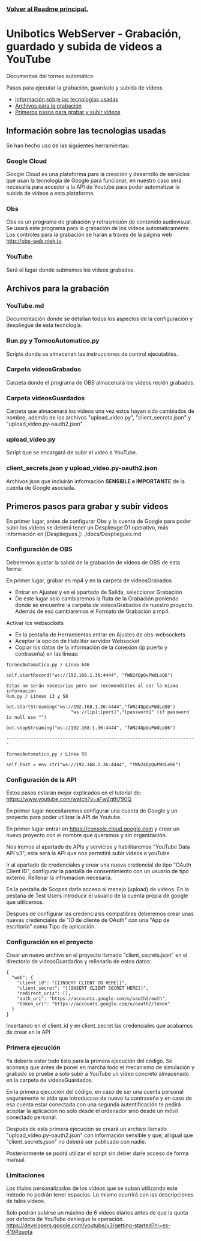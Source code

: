 ### [Volver al Readme principal.][]

[Volver al Readme principal.]: ../README.md

# Unibotics WebServer - Grabación, guardado y subida de videos a YouTube

Documentos del torneo automático

Pasos para ejecutar la grabación, guardado y subida de videos

- [Información sobre las tecnologias usadas](#información-sobre-las-tecnologias-usadas)
- [Archivos para la grabación](#archivos-para-la-grabación)
- [Primeros pasos para grabar y subir videos](#primeros-pasos-para-grabar-y-subir-videos)

<a name="información sobre las tecnologias usadas"></a>
## Información sobre las tecnologias usadas

Se han hecho uso de las siguientes herramientas:

### Google Cloud

Google Cloud es una plataforma para la creación y desarrollo de servicios que usan la tecnología de Google para funcionar, en nuestro caso será necesaria para acceder a la API de Youtube para poder automatizar la subida de videos a esta plataforma.

### Obs

Obs es un programa de grabación y retrasmisión de contenido audiovisual. Se usará este programa para la grabación de los videos automaticamente. Los controles para la grabación se harán a traves de la página web http://obs-web.niek.tv.

### YouTube

Será el lugar donde subiremos los videos grabados.

<a name="archivos-para-la-grabación"></a>
## Archivos para la grabación

### YouTube.md

Documentación donde se detallan todos los aspectos de la configuración y despliegue de esta tecnología.

### Run.py y TorneoAutomatico.py

Scripts donde se almacenan las instrucciones de control ejecutables.

### Carpeta videosGrabados

Carpeta donde el programa de OBS almacenará los videos recién grabados.

### Carpeta videosGuardados

Carpeta que almacenará los videos una vez estos hayan sido cambiados de nombre, además de los archivos "upload_video.py", "client_secrets.json" y "upload_video.py-oauth2.json".

### upload_video.py

Script que se encargará de subir el video a YouTube.

### client_secrets.json y upload_video.py-oauth2.json

Archivos json que incluirán información **SENSIBLE e IMPORTANTE** de la cuenta de Google asociada.

<a name="Primeros pasos para grabar y subir videos"></a>
## Primeros pasos para grabar y subir videos

En primer lugar, antes de configurar Obs y la cuenta de Google para poder subir los videos se deberá tener un Desplieuge D1 operativo, más información en [Despliegues.]: ./docs/Despliegues.md

### Configuración de OBS

Deberemos ajustar la salida de la grabación de videos de OBS de esta forma:

En primer lugar, grabar en mp4 y en la carpeta de videosGrabados
- Entrar en Ajustes y en el apartado de Salida, seleccionar Grabación
- De este lugar solo cambiaremos la Ruta de la Grabación poniendo donde se encuentre la carpeta de videosGrabados de nuestro proyecto. Además de eso cambiaremos el Formato de Grabación a mp4.

Activar los websockets
- En la pestaña de Herramientas entrar en Ajustes de obs-websockets
- Aceptar la opción de Habilitar servidor Websocket
- Copiar los datos de la información de la conexión (ip:puerto y contraseña) en las líneas:

```
TorneoAutomatico.py / Línea 646

self.startRecord("ws://192.168.1.36:4444", "fWN24QpQuPWdLeO6")
```

```
Estas no serán necesarias pero son recomendables al ser la misma información
Run.py / Líneas 13 y 58

bot.startStreaming("ws://192.168.1.36:4444","fWN24QpQuPWdLeO6")
                        "ws://[ip]:[port]","[password]" (if password is null use "")

bot.stopStreaming("ws://192.168.1.36:4444", "fWN24QpQuPWdLeO6")

-----------------------------------------------------------------------

TorneoAutomatico.py / Línea 58

self.host = env.str("ws://192.168.1.36:4444", "fWN24QpQuPWdLeO6")
```

### Configuración de la API

Estos pasos estarán mejor explicados en el tutorial de: https://www.youtube.com/watch?v=aFwZgth790Q

En primer lugar necesitaremos configurar una cuenta de Google y un proyecto para poder utilizar la API de Youtube.

En primer lugar entrar en https://console.cloud.google.com y crear un nuevo proyecto con el nombre que queramos y sin organización.

Nos iremos al apartado de APIs y servicios y habilitaremos "YouTube Data API v3", esta será la API que nos permitirá subir videos a youTube.

Ir al apartado de credenciales y crear una nueva credencial de tipo "OAuth Client ID", configurar la pantalla de consentimiento con un usuario de tipo externo. Rellenar la infromacion necesaria.

En la pestaña de Scopes darle acceso al manejo (upload) de videos. En la pestaña de Test Users introducir el usuario de la cuenta propia de google que utilicemos.

Despues de configurar las credenciales compatibles deberemos crear unas nuevas credenciales de "ID de cliente de OAuth" con una "App de escritorio" como Tipo de aplicación.

### Configuración en el proyecto

Crear un nuevo archivo en el proyecto llamado "client_secrets.json" en el directorio de videosGuardados y rellenarlo de estos datos:

```
{
  "web": {
    "client_id": "[[INSERT CLIENT ID HERE]]",
    "client_secret": "[[INSERT CLIENT SECRET HERE]]",
    "redirect_uris": [],
    "auth_uri": "https://accounts.google.com/o/oauth2/auth",
    "token_uri": "https://accounts.google.com/o/oauth2/token"
  }
}
```
Insertando en el client_id y en client_secret las credenciales que acabamos de crear en la API

### Primera ejecución

Ya debería estar todo listo para la primera ejecución del código. Se aconseja que antes de poner en marcha todo el mecanismo de simulación y grabado se pruebe a solo subir a YouTube un video concreto almacenado en la carpeta de videosGuardados. 

En la primera ejecución del código, en caso de ser una cuenta personal seguramente te pida que introduccas de nuevo tu contraseña y en caso de esa cuenta estar conectada con una segunda autentificación te pedirá aceptar la aplicación no solo desde el ordenador sino desde un móvil conectado personal.

Después de esta primera ejecución se creará un archivo llamado "upload_video.py-oauth2.json" con información sensible y que, al igual que "client_secrets.json" no deberá ser publicado con nadie.

Posteriormente se podrá utilizar el script sin deber darle acceso de forma manual.

### Limitaciones

Los títulos personalizados de los videos que se suban utilizando este método no podrán tener espacios. Lo mismo ocurrirá con las descripciones de tales videos.

Solo podrán subirse un máximo de 6 videos diarios antes de que la quota por defecto  de YouTube deniegue la operación. https://developers.google.com/youtube/v3/getting-started?hl=es-419#quota